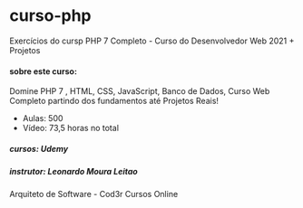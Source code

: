 # curso-php

Exercícios do cursp PHP 7 Completo - Curso do Desenvolvedor Web 2021 + Projetos

#### sobre este curso:
Domine PHP 7 , HTML, CSS, JavaScript, Banco de Dados, Curso Web Completo partindo dos fundamentos até Projetos Reais!
* Aulas: 500
* Vídeo: 73,5 horas no total

##### cursos: Udemy
##### instrutor: Leonardo Moura Leitao
Arquiteto de Software - Cod3r Cursos Online
